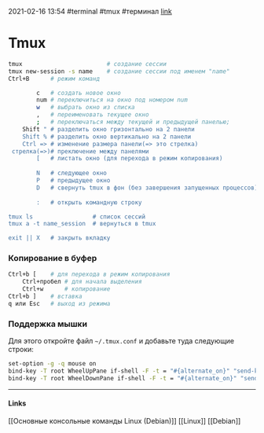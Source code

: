 2021-02-16 13:54
#terminal #tmux #терминал
[link](https://losst.ru/shpargalka-po-tmux)
# Tmux
```bash
tmux 						# создание сессии
tmux new-session -s name	# создание сессии под именем "name"
Ctrl+B 		# режим команд

		c	# создать новое окно
		num	# переключиться на окно под номером num
		w 	# выбрать окно из списка
		,	# переименовать текущее окно
		;	# переключаться между текущей и предыдущей панелью;
	Shift "	# разделить окно гризонтально на 2 панели 
	Shift %	# разделить окно вертикально на 2 панели
	Ctrl => # изменение размера панели(=> это стрелка)
 стрелка(=>)# преключение между панелями
 		[ 	# листать окно (для перехода в режим копирования) 
 
		N	# следующее окно
		P	# предыдущее окно
		D 	# свернуть tmux в фон (без завершения запущенных процессов)
		
		:	# открыть командную строку

tmux ls					# список сессий 
tmux a -t name_session	# вернуться в tmux

exit || X	# закрыть вкладку
```
### Копирование в буфер
```bash
Ctrl+b [ 	# для перехода в режим копирования 
	Ctrl+пробел # для начала выделения
	Ctrl+w 		# копирование
Ctrl+b ]	# вставка
q или Esc	# выход из режима 
```
### Поддержка мышки
Для этого откройте файл `~/.tmux.conf` и добавьте туда следующие строки:
```bash
set-option -g -q mouse on  
bind-key -T root WheelUpPane if-shell -F -t = "#{alternate_on}" "send-keys -M" "select-pane -t =; copy-mode -e; send-keys -M"  
bind-key -T root WheelDownPane if-shell -F -t = "#{alternate_on}" "send-keys -M" "select-pane -t =; send-keys -M"
```
_____________
#### Links
[[Основные консольные команды Linux (Debian)]] 
[[Linux]]
[[Debian]] 